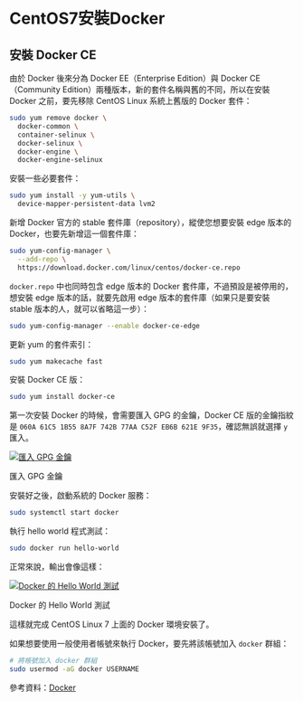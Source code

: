 # CentOS7安裝Docker

## 安裝 Docker CE

由於 Docker 後來分為 Docker EE（Enterprise Edition）與 Docker CE（Community Edition）兩種版本，新的套件名稱與舊的不同，所以在安裝 Docker 之前，要先移除 CentOS Linux 系統上舊版的 Docker 套件：

```bash
sudo yum remove docker \
  docker-common \
  container-selinux \
  docker-selinux \
  docker-engine \
  docker-engine-selinux
```

安裝一些必要套件：

```bash
sudo yum install -y yum-utils \
  device-mapper-persistent-data lvm2
```

新增 Docker 官方的 stable 套件庫（repository），縱使您想要安裝 edge 版本的 Docker，也要先新增這一個套件庫：

```bash
sudo yum-config-manager \
  --add-repo \
  https://download.docker.com/linux/centos/docker-ce.repo
```

`docker.repo` 中也同時包含 edge 版本的 Docker 套件庫，不過預設是被停用的，想安裝 edge 版本的話，就要先啟用 edge 版本的套件庫（如果只是要安裝 stable 版本的人，就可以省略這一步）：

```bash
sudo yum-config-manager --enable docker-ce-edge
```

更新 yum 的套件索引：

```bash
sudo yum makecache fast
```

安裝 Docker CE 版：

```bash
sudo yum install docker-ce
```

第一次安裝 Docker 的時候，會需要匯入 GPG 的金鑰，Docker CE 版的金鑰指紋是 `060A 61C5 1B55 8A7F 742B 77AA C52F EB6B 621E 9F35`，確認無誤就選擇 `y` 匯入。

[![匯入 GPG 金鑰](https://blog.gtwang.org/wp-content/uploads/2017/06/centos-linux-7-install-docker-tutorial-20170623-1.png)](https://blog.gtwang.org/wp-content/uploads/2017/06/centos-linux-7-install-docker-tutorial-20170623-1.png)

匯入 GPG 金鑰

安裝好之後，啟動系統的 Docker 服務：

```bash
sudo systemctl start docker
```

執行 hello world 程式測試：

```bash
sudo docker run hello-world
```

正常來說，輸出會像這樣：

[![Docker 的 Hello World 測試](https://blog.gtwang.org/wp-content/uploads/2017/06/centos-linux-7-install-docker-tutorial-20170623-2.png)](https://blog.gtwang.org/wp-content/uploads/2017/06/centos-linux-7-install-docker-tutorial-20170623-2.png)

Docker 的 Hello World 測試

這樣就完成 CentOS Linux 7 上面的 Docker 環境安裝了。

如果想要使用一般使用者帳號來執行 Docker，要先將該帳號加入 `docker` 群組：

```bash
# 將帳號加入 docker 群組
sudo usermod -aG docker USERNAME
```

參考資料：[Docker](https://docs.docker.com/engine/installation/linux/centos/)
